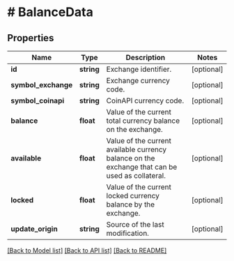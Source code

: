 # # BalanceData

## Properties

Name | Type | Description | Notes
------------ | ------------- | ------------- | -------------
**id** | **string** | Exchange identifier. | [optional] 
**symbol_exchange** | **string** | Exchange currency code. | [optional] 
**symbol_coinapi** | **string** | CoinAPI currency code. | [optional] 
**balance** | **float** | Value of the current total currency balance on the exchange. | [optional] 
**available** | **float** | Value of the current available currency balance on the exchange that can be used as collateral. | [optional] 
**locked** | **float** | Value of the current locked currency balance by the exchange. | [optional] 
**update_origin** | **string** | Source of the last modification. | [optional] 

[[Back to Model list]](../../README.md#documentation-for-models) [[Back to API list]](../../README.md#documentation-for-api-endpoints) [[Back to README]](../../README.md)


